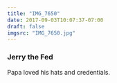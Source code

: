 ```yaml
---
title: "IMG_7650"
date: 2017-09-03T10:07:37-07:00
draft: false
imgsrc: "IMG_7650.jpg"
---
```


### Jerry the Fed

Papa loved his hats and credentials.
